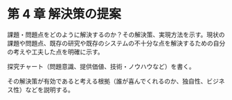 # 第 4 章 解決策の提案

課題・問題点をどのように解決するのか？その解決策、実現方法を示す。現状の課題や問題点、既存の研究や既存のシステムの不十分な点を解決するための自分の考えや工夫した点を明確に示す。

探究チャート（問題意識、提供価値、技術・ノウハウなど）を書く。

その解決策が有効であると考える根拠（誰が喜んでくれるのか、独自性、ビジネス性）などを説明する。